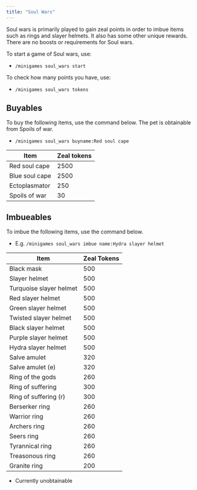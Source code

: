```yaml
---
title: "Soul Wars"
---
```


Soul wars is primarily played to gain zeal points in order to imbue items such as rings and slayer helmets. It also has some other unique rewards. There are no boosts or requirements for Soul wars.

To start a game of Soul wars, use:

- `/minigames soul_wars start`

To check how many points you have, use:

- `/minigames soul_wars tokens`

## Buyables

To buy the following items, use the command below. The pet is obtainable from Spoils of war.

- `/minigames soul_wars buyname:Red soul cape`

| **Item**       | **Zeal tokens** |
| -------------- | --------------- |
| Red soul cape  | 2500            |
| Blue soul cape | 2500            |
| Ectoplasmator  | 250             |
| Spoils of war  | 30              |

## Imbueables

To imbue the following items, use the command below.

- E.g. `/minigames soul_wars imbue name:Hydra slayer helmet`

| **Item**                | **Zeal Tokens** |
| ----------------------- | --------------- |
| Black mask              | 500             |
| Slayer helmet           | 500             |
| Turquoise slayer helmet | 500             |
| Red slayer helmet       | 500             |
| Green slayer helmet     | 500             |
| Twisted slayer helmet   | 500             |
| Black slayer helmet     | 500             |
| Purple slayer helmet    | 500             |
| Hydra slayer helmet     | 500             |
| Salve amulet            | 320             |
| Salve amulet (e)        | 320             |
| Ring of the gods        | 260             |
| Ring of suffering       | 300             |
| Ring of suffering (r)   | 300             |
| Berserker ring          | 260             |
| Warrior ring            | 260             |
| Archers ring            | 260             |
| Seers ring              | 260             |
| Tyrannical ring         | 260             |
| Treasonous ring         | 260             |
| Granite ring            | 200             |

- Currently unobtainable
